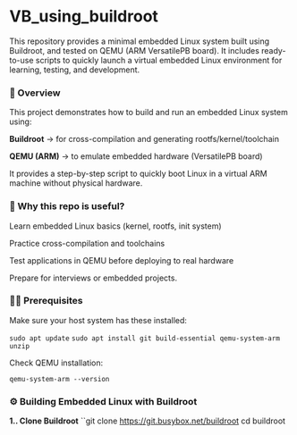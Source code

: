 # VB_using_buildroot
This repository provides a minimal embedded Linux system built using Buildroot, and tested on QEMU (ARM VersatilePB board). It includes ready-to-use scripts to quickly launch a virtual embedded Linux environment for learning, testing, and development.

### 📌 Overview

This project demonstrates how to build and run an embedded Linux system using:

**Buildroot** → for cross-compilation and generating rootfs/kernel/toolchain

**QEMU (ARM)** → to emulate embedded hardware (VersatilePB board)

It provides a step-by-step script to quickly boot Linux in a virtual ARM machine without physical hardware.

### 🔑 Why this repo is useful?

Learn embedded Linux basics (kernel, rootfs, init system)

Practice cross-compilation and toolchains

Test applications in QEMU before deploying to real hardware

Prepare for interviews or embedded projects.


### 🧑‍💻 Prerequisites

Make sure your host system has these installed:

``` sudo apt update ```
``` sudo apt install git build-essential qemu-system-arm unzip ```

Check QEMU installation:

`qemu-system-arm --version`

### ⚙️ Building Embedded Linux with Buildroot

**1.. Clone Buildroot**
``git clone https://git.busybox.net/buildroot
    cd buildroot



